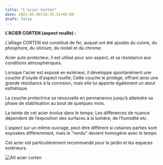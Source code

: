 ```yaml
---
title: "L'acier Corten"
date: 2021-05-06T16:35:51+02:00
draft: false
---
```


**L'ACIER CORTEN (aspect rouille) :**

L’alliage CORTEN est constitué de fer, auquel ont été ajoutés du cuivre, du phosphore, du silicium, du nickel et du chrome.

Acier auto protecteur, il est utilisé pour son aspect, et sa résistance aux conditions atmosphériques.

Lorsque l'acier est exposé en extérieur, il développe spontanément une couche d'oxyde d'aspect rouille; Cette couche le protège, offrant ainsi une grande résistance à la corrosion, mais elle lui apporte également un atout esthétique.

La couche protectrice se renouvelle en permanence jusqu’à atteindre sa phase de stabilisation au bout de quelques mois.

La teinte de cet acier évolue dans le temps; Les différences de nuance dépendent de l’exposition des surfaces à la lumière, de l’humidité etc.

L'aspect sur un même ouvrage, peut-être différent si cetaines parties sont exposées différemment, mais le "rendu" devient homogène avec le temps.

Cet acier est particulièrement recommandé pour le jardin et les espaces extérieurs.
  
![Alt acier corten](/images/panneaucorten.jpg)



